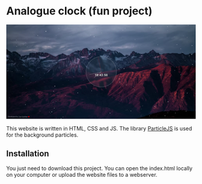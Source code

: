 # Analogue clock (fun project)

![Mountains in the background with snowlike particles in the front. Analogue clock in the center with a red second pointer and a digital clock in the middle of the analogue clock. At the bottom left of the website is the developer written.](github_images/showcase.png)

This website is written in HTML, CSS and JS. The library [ParticleJS](https://vincentgarreau.com/particles.js/) is used for the background particles.

## Installation

You just need to download this project. You can open the index.html locally on your computer or upload the website files to a webserver.
